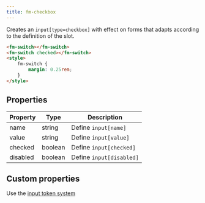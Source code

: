 ```yaml
---
title: fm-checkbox
---
```


Creates an `input[type=checkbox]` with effect on forms that adapts according to the definition of the slot.

```html preview
<fm-switch></fm-switch>
<fm-switch checked></fm-switch>
<style>
    fm-switch {
        margin: 0.25rem;
    }
</style>
```

## Properties

| Property | Type    | Description              |
| -------- | ------- | ------------------------ |
| name     | string  | Define `input[name]`     |
| value    | string  | Define `input[value]`    |
| checked  | boolean | Define `input[checked]`  |
| disabled | boolean | Define `input[disabled]` |

## Custom properties

Use the [input token system](/tokens/input)
